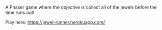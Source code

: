 A Phaser game where the objective is collect all of the jewels before the time runs out!

Play here: https://jewel-runner.herokuapp.com/

